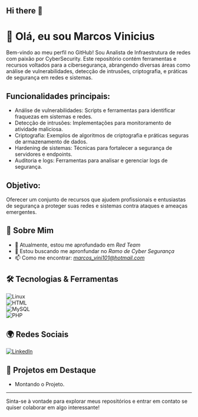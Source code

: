 ## Hi there 👋

<!--
**Vinibeani/vinibeani** is a ✨ _special_ ✨ repository because its `README.md` (this file) appears on your GitHub profile.

Here are some ideas to get you started:

- 🔭 I’m currently working on ...
- 🌱 I’m currently learning ...
- 👯 I’m looking to collaborate on ...
- 🤔 I’m looking for help with ...
- 💬 Ask me about ...
- 📫 How to reach me: ...
- 😄 Pronouns: ...
- ⚡ Fun fact: ...
-->
<!-- ## Hi there 👋 -->

# 👋 Olá, eu sou Marcos Vinicius

Bem-vindo ao meu perfil no GitHub! Sou Analista de Infraestrutura de redes com paixão por CyberSecurity. Este repositório contém ferramentas e recursos voltados para a cibersegurança, abrangendo diversas áreas como análise de vulnerabilidades, detecção de intrusões, criptografia, e práticas de segurança em redes e sistemas.

## Funcionalidades principais:
- Análise de vulnerabilidades: Scripts e ferramentas para identificar fraquezas em sistemas e redes.
- Detecção de intrusões: Implementações para monitoramento de atividade maliciosa.
- Criptografia: Exemplos de algoritmos de criptografia e práticas seguras de armazenamento de dados.
- Hardening de sistemas: Técnicas para fortalecer a segurança de servidores e endpoints.
- Auditoria e logs: Ferramentas para analisar e gerenciar logs de segurança.


## Objetivo:
Oferecer um conjunto de recursos que ajudem profissionais e entusiastas de segurança a proteger suas redes e sistemas contra ataques e ameaças emergentes.



## 🚀 Sobre Mim

- 🌱 Atualmente, estou me aprofundado em *Red Team*
- 👯 Estou buscando me apronfundar no *Ramo de Cyber Segurança*
- 📫 Como me encontrar: *marcos_vini101@hotmail.com*


## 🛠️ Tecnologias & Ferramentas

![Linux](https://img.shields.io/badge/Linux-orange?style=social&logo=Linux)</br>
![HTML](https://img.shields.io/badge/HTML-Blue?style=social&logo=HTML5)</br>
![MySQL](https://img.shields.io/badge/MySQL-blue?style=social&logo=Mysql)</br>
![PHP](https://img.shields.io/badge/php-Blue?style=social&logo=php)

## 🌍 Redes Sociais

[![LinkedIn](https://img.shields.io/badge/LinkedIn-%230077B5.svg?style=for-the-badge&logo=linkedin&logoColor=white)](https://www.linkedin.com/in/vinibeani/)
## 📂 Projetos em Destaque

- Montando o Projeto.

---

Sinta-se à vontade para explorar meus repositórios e entrar em contato se quiser colaborar em algo interessante!
